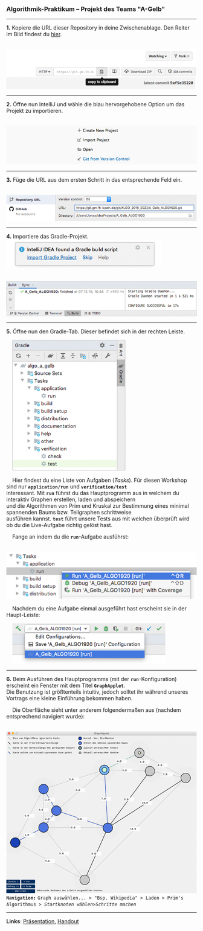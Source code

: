 ### Algorithmik-Praktikum – Projekt des Teams "A-Gelb"
---

**1.** Kopiere die URL dieser Repository in deine Zwischenablage. Den Reiter im Bild findest du [hier](#pull-request-area).  

‌‌ ‌‌ ‌‌ ‌‌ ![URL kopieren](docs/readme/1-copy-clone-url.png)

---
**2.** Öffne nun IntelliJ und wähle die blau hervorgehobene Option um das Projekt zu importieren.  

‌‌ ‌‌ ‌‌ ‌‌ ![Projekt importieren](docs/readme/2-choose-version-control.png)

---
**3.** Füge die URL aus dem ersten Schritt in das entsprechende Feld ein.

‌‌ ‌‌ ‌‌ ‌‌ ![URL einfügen](docs/readme/3-paste-clone-url.png)

---
**4.** Importiere das Gradle-Projekt.
![URL einfügen](docs/readme/4-import-gradle-project.png)  

‌‌ ‌‌ ‌‌ ‌‌ ![Gradle Resultat](docs/readme/4-1-gradle-build-result.png)

---
**5.** Öffne nun den Gradle-Tab. Dieser befindet sich in der rechten Leiste.  

‌‌ ‌‌ ‌‌ ‌‌ ![Gradle Aufgaben](docs/readme/5-gradle-tasks.png)  

‌‌ ‌‌ ‌‌ ‌‌ Hier findest du eine Liste von Aufgaben (*Tasks*). Für diesen Workshop sind nur **`application/run`** und **`verification/test`**  
‌‌ ‌‌ ‌‌ ‌‌ interessant. Mit **`run`** führst du das Hauptprogramm aus in welchem du interaktiv Graphen erstellen, laden und abspeichern  
‌‌ ‌‌ ‌‌ ‌‌ und die Algorithmen von Prim und Kruskal zur Bestimmung eines minimal spannenden Baums bzw. Teilgraphen schrittweise  
‌‌ ‌‌ ‌‌ ‌‌ ausführen kannst. **`test`** führt unsere Tests aus mit welchen überprüft wird ob du die Live-Aufgabe richtig gelöst hast.  

‌‌ ‌‌ ‌‌ ‌‌ Fange an indem du die **`run`**-Aufgabe ausführst:

‌‌ ‌‌ ‌‌ ‌‌ ![Run-Aufgabe ausführen](docs/readme/5-1-gradle-run-task.png)  

‌‌ ‌‌ ‌‌ ‌‌ Nachdem du eine Aufgabe einmal ausgeführt hast erscheint sie in der Haupt-Leiste:  

‌‌ ‌‌ ‌‌ ‌‌ ![Run-Konfiguration](docs/readme/5-2-configurations-tab.png)

---
**6.** Beim Ausführen des Hauptprogramms (mit der **`run`**-Konfiguration) erscheint ein Fenster mit dem Titel **`GraphApplet`**.  
‌‌ ‌‌ ‌‌ ‌‌ Die Benutzung ist größtenteils intuitiv, jedoch solltet ihr während unseres Vortrags eine kleine Einführung bekommen haben.  

‌‌ ‌‌ ‌‌ ‌‌ Die Oberfläche sieht unter anderem folgendermaßen aus (nachdem entsprechend navigiert wurde):  

‌‌ ‌‌ ‌‌ ‌‌ ![](docs/readme/6-prims-algorithmus.png)  
‌‌ ‌‌ ‌‌ ‌‌ ‌‌ ‌‌ ‌‌ ‌‌ ‌‌ **`Navigation:`** `Graph auswählen... > "Bsp. Wikipedia" > Laden > Prim's Algorithmus > `*`Startknoten wählen`*` > `*`Schritte machen`*

---
__Links__: [Präsentation](docs/Pra%CC%88sentation.pptx), [Handout](docs/Handout.pdf)
